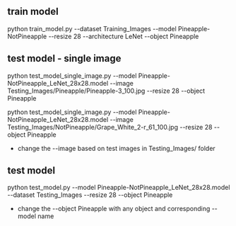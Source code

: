 ## train model
python train_model.py --dataset Training_Images --model Pineapple-NotPineapple --resize 28 --architecture LeNet --object Pineapple  

## test model - single image
python test_model_single_image.py --model Pineapple-NotPineapple_LeNet_28x28.model --image Testing_Images/Pineapple/Pineapple-3_100.jpg --resize 28 --object Pineapple  

python test_model_single_image.py --model Pineapple-NotPineapple_LeNet_28x28.model --image Testing_Images/NotPineapple/Grape_White_2-r_61_100.jpg --resize 28 --object Pineapple  

 - change the --image based on test images in Testing_Images/ folder

## test model
python test_model.py --model Pineapple-NotPineapple_LeNet_28x28.model --dataset Testing_Images --resize 28 --object Pineapple  

 - change the --object Pineapple with any object and corresponding --model name  